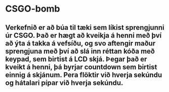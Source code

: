 # CSGO-bomb

## Verkefnið er að búa til tæki sem líkist sprengjunni úr CSGO. Það er hægt að kveikja á henni með því að ýta á takka á vefsíðu, og svo aftengir maður sprengjuna með því að slá inn réttan kóða með keypad, sem birtist á LCD skjá. Þegar það er kveikt á henni, þá byrjar countdown sem birtist einnig á skjánum. Pera flöktir við hverja sekúndu og hátalari pípar við hverja sekúndu.  
